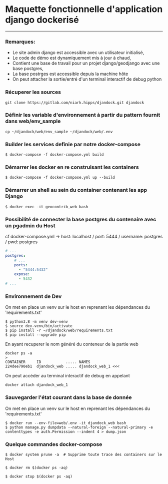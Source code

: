 # Maquette fonctionnelle d'application django dockerisé
---

### Remarques:
- Le site admin django est accessible avec un utilisateur initialisé,
- Le code de démo est dynamiquement mis à jour à chaud,
- Contient une base de travail pour un projet django/geodjango avec une base
postgres,
- La base postrges est accessible depuis la machine hôte
- On peut attacher la sortie/entré d'un terminal interactif de debug python

### Récuperer les sources
```shell
git clone https://gitlab.com/niark.hipps/djandock.git djandock
```

### Définir les variable d'environnement à partir du pattern fournit dans web/env_sample
```shell
cp ~/djandock/web/env_sample ~/djandock/web/.env
```

### Builder les services definie par notre docker-compose
```shell
$ docker-compose -f docker-compose.yml build
```

### Démarrer les docker en re construisant les containers
```shell
$ docker-compose -f docker-compose.yml up --build
```

### Démarrer un shell au sein du container contenant les app Django
```shell
$ docker exec -it geocontrib_web bash
```

### Possibilité de connecter la base postgres du contenaire avec un pgadmin du Host
cf docker-compose.yml -> host: localhost / port: 5444 / username: postgres / pwd: postgres
```yaml
# ...
postgres:
    # ...
    ports:
      - "5444:5432"
    expose:
      - 5432
# ...
```

### Environnement de Dev
On met en place un venv sur le host en reprenant les dépendances du 'requirements.txt'
```shell
$ python3.8 -m venv dev-venv
$ source dev-venv/bin/activate
$ pip install -r ~/djandock/web/requirements.txt
$ pip install --upgrade pip
```
En ayant recuperer le nom généré du conteneur de la partie web
```shell
docker ps -a
>
CONTAINER     ID           ..... NAMES
224dee790eb1  djandock_web ..... djandock_web_1 <<<
```

On peut accéder au terminal interactif de debug en appelant
```shell
docker attach djandock_web_1
```

### Sauvegarder l'état courant dans la base de donnée
On met en place un venv sur le host en reprenant les dépendances du 'requirements.txt'
```shell
$ docker run --env-file=web/.env -it djandock_web bash
$ python manage.py dumpdata --natural-foreign --natural-primary -e contenttypes -e auth.Permission --indent 4 > dump.json
```

### Quelque commandes docker-compose
```shell
$ docker system prune -a  # Supprime toute trace des containers sur le Host

$ docker rm $(docker ps -aq)

$ docker stop $(docker ps -aq)
```

